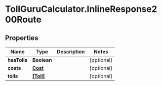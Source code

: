 # TollGuruCalculator.InlineResponse200Route

## Properties
Name | Type | Description | Notes
------------ | ------------- | ------------- | -------------
**hasTolls** | **Boolean** |  | [optional] 
**costs** | [**Cost**](Cost.md) |  | [optional] 
**tolls** | [**[Toll]**](Toll.md) |  | [optional] 
